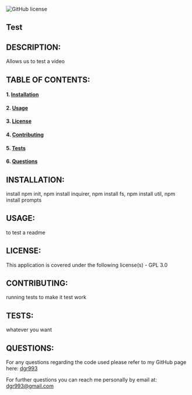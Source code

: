 
![GitHub license](https://img.shields.io/badge/license-GPL%203.0-blue.svg)
## Test

## DESCRIPTION:
Allows us to test a video

## TABLE OF CONTENTS: 
#### 1. [Installation](#Installation)
#### 2. [Usage](#Usage) 
#### 3. [License](#License) 
#### 4. [Contributing](#Contributing) 
#### 5. [Tests](#Tests)
#### 6. [Questions](#Questions) 

## INSTALLATION:
install npm init, npm install inquirer, npm install fs, npm install util, npm install prompts

## USAGE:
to test a readme

## LICENSE:
This application is covered under the following license(s) - GPL 3.0

## CONTRIBUTING:
running tests to make it test work

## TESTS:
whatever you want

## QUESTIONS:
For any questions regarding the code used please refer to my GitHub page here: [dgr993](https://github.com/dgr993)

For further questions you can reach me personally by email at: dgr993@gmail.com
     